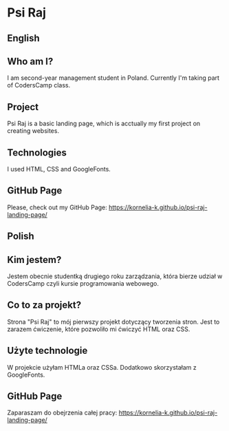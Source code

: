 # Psi Raj
## English
## Who am I?
I am second-year management student in Poland. Currently I'm taking part of CodersCamp class.
## Project
Psi Raj is a basic landing page, which is acctually my first project on creating websites. 
## Technologies
I used HTML, CSS and GoogleFonts.
## GitHub Page
Please, check out my GitHub Page:
https://kornelia-k.github.io/psi-raj-landing-page/
## Polish
## Kim jestem?
Jestem obecnie studentką drugiego roku zarządzania, która bierze udział w CodersCamp czyli kursie programowania webowego.
## Co to za  projekt?
Strona "Psi Raj" to mój pierwszy projekt dotyczący tworzenia stron. Jest to zarazem ćwiczenie, które pozwoliło mi ćwiczyć HTML oraz CSS.
## Użyte technologie
W projekcie użyłam HTMLa oraz CSSa. Dodatkowo skorzystałam z GoogleFonts.
## GitHub Page
Zaparaszam do obejrzenia całej pracy:
https://kornelia-k.github.io/psi-raj-landing-page/
